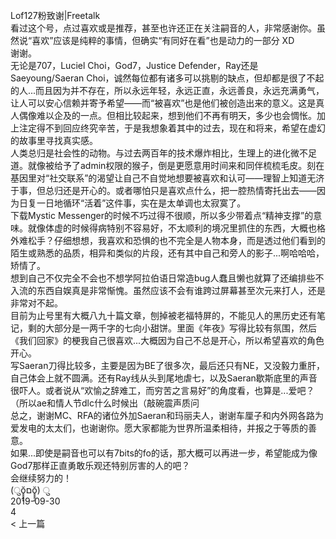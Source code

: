 <br/>
Lof127粉致谢|Freetalk<br/>
看过这个号，点过喜欢或是推荐，甚至也许还正在关注嗣音的人，非常感谢你。虽然说“喜欢”应该是纯粹的事情，但确实“有同好在看”也是动力的一部分 XD<br/>
谢谢。<br/>
无论是707，Luciel Choi，God7，Justice Defender，Ray还是Saeyoung/Saeran Choi，诚然每位都有诸多可以挑剔的缺点，但却都是很了不起的人...而且因为并不存在，所以永远年轻，永远正直，永远善良，永远充满勇气，让人可以安心信赖并寄予希望——而“被喜欢”也是他们被创造出来的意义。这是真人偶像难以企及的一点。但相比较起来，想到他们不再有明天，多少也会惆怅。加上注定得不到回应终究辛苦，于是我想象着其中的过去，现在和将来，希望在虚幻的故事里寻找真实感。<br/>
人类总归是社会性的动物。与过去两百年的技术爆炸相比，生理上的进化微不足道。就像被给予了admin权限的猴子，倒是更愿意用时间来和同伴梳梳毛皮。刻在基因里对“社交联系”的渴望让自己不自觉地想要被喜欢和认可——理智上知道无济于事，但总归还是开心的。或者哪怕只是喜欢点什么，把一腔热情寄托出去——因为日复一日地循环“活着”这件事，实在是太单调也太寂寞了。<br/>
下载Mystic Messenger的时候不巧过得不很顺，所以多少带着点“精神支撑”的意味。就像体虚的时候得病特别不容易好，不太顺利的境况里抓住的东西，大概也格外难松手？仔细想想，我喜欢和恐惧的也不完全是人物本身，而是透过他们看到的陌生或熟悉的品质，相异和类似的片段，还有其中自己和旁人的影子...啊哈哈哈，矫情了。<br/>
想到自己不仅完全不会也不想学阿拉伯语日常造bug人蠢且懒也就算了还编排些不入流的东西自娱真是非常惭愧。虽然应该不会有谁跨过屏幕甚至次元来打人，还是非常对不起。<br/>
目前为止号里有大概八九十篇文章，刨掉被老福特屏的，不能见人的黑历史还有笔记，剩的大部分是一两千字的七向小甜饼。里面《年夜》写得比较有氛围，然后《我们回家》的梗我自己很喜欢...大概因为自己不总是开心，所以希望喜欢的角色开心。<br/>
写Saeran刀得比较多，主要是因为BE了很多次，最后还只有NE，又没毅力重肝，自己体会上就不圆满。还有Ray线从头到尾地虐七，以及Saeran歇斯底里的声音很吓人。或者说从“欢愉之辞难工，而穷苦之言易好”的角度看，也算是...爱吧？（所以ae和情人节dlc什么时候出（敲碗震声质问<br/>
总之，谢谢MC、RFA的诸位外加Saeran和玛丽夫人，谢谢车厘子和内外网各路为爱发电的太太们，也谢谢你。愿大家都能为世界所温柔相待，并报之于等质的善意。<br/>
如果...即使是嗣音也可以有7bits的fo的话，那大概可以再进一步，希望能成为像God7那样正直勇敢乐观还特别厉害的人的吧？<br/>
会继续努力的！<br/>
(ुŏ̥̥̥̥םŏ̥̥̥̥) ु<br/>
2019-09-30<br/>
4<br/>
< 上一篇<br/>
